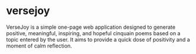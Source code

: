 # versejoy
VerseJoy is a simple one-page web application designed to generate positive, meaningful, inspiring, and hopeful cinquain poems based on a topic entered by the user. It aims to provide a quick dose of positivity and a moment of calm reflection.

